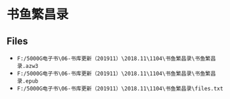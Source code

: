 # 书鱼繁昌录

## Files

- `F:/5000G电子书\06-书库更新（201911）\2018.11\1104\书鱼繁昌录\书鱼繁昌录.azw3`
- `F:/5000G电子书\06-书库更新（201911）\2018.11\1104\书鱼繁昌录\书鱼繁昌录.epub`
- `F:/5000G电子书\06-书库更新（201911）\2018.11\1104\书鱼繁昌录\files.txt`

